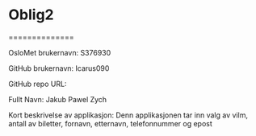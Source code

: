 # Oblig2
==============

OsloMet brukernavn: S376930

GitHub brukernavn: Icarus090

GitHub repo URL:

Fullt Navn: Jakub Pawel Zych

Kort beskrivelse av applikasjon: Denn applikasjonen tar inn valg av vilm, antall av biletter, fornavn, etternavn, telefonnummer og epost
